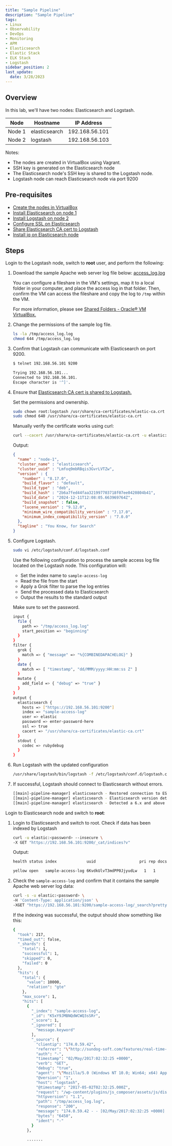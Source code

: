 ```yaml
---
title: "Sample Pipeline"
description: "Sample Pipeline"
tags: 
- Linux
- Observability
- DevOps
- Monitoring 
- APM
- Elasticsearch
- Elastic Stack
- ELK Stack
- Logstash
sidebar_position: 2
last_update:
  date: 3/28/2023
---
```



## Overview

In this lab, we'll have two nodes: Elasticsearch and Logstash.

| Node    | Hostname       | IP Address       | 
|---------|----------------|------------------|
| Node 1  | elasticsearch  |  192.168.56.101  |
| Node 2  | logstash       |  192.168.56.103  |

Notes:

- The nodes are created in VirtualBox using Vagrant.
- SSH key is generated on the Elasticsearch node
- The Elasticsearch node's SSH key is shared to the Logstash node.
- Logstash node can reach Elasticsearch node via port 9200 


## Pre-requisites 

- [Create the nodes in VirtualBox](/docs/018-Observability/020-Elastic-Stack/002-Setting-up/001-Using-Vagrant.md#setup-the-virtual-machines)
- [Install Elasticsearch on node 1](/docs/018-Observability/020-Elastic-Stack/002-Setting-up/001-Using-Vagrant.md#install-elasticsearch-817)
- [Install Logstash on node 2](/docs/018-Observability/020-Elastic-Stack/006-Logstash/001-Installing-Logstash.md)
- [Configure SSL on Elasticsearch](/docs/018-Observability/020-Elastic-Stack/002-Setting-up/001-Using-Vagrant.md#configure-ssl-on-elasticsearch)
- [Share Elasticsearch CA cert to Logstash](/docs/018-Observability/020-Elastic-Stack/002-Setting-up/001-Using-Vagrant.md#share-the-certificate-to-other-vms-optional)
- [Install jq on Elasticsearch node](https://www.scaler.com/topics/linux-jq/)

## Steps 

Login to the Logstash node, switch to **root** user, and perform the following:

1. Download the sample Apache web server log file below: [access_log.log](@site/assets/elastic-stack/access_log.log)

    You can configure a fileshare in the VM's settings, map it to a local folder in your computer, and place the access log in that folder. Then, confirm the VM can access the fileshare and copy the log to `/tmp` within the VM.

    For more information, please see [Shared Folders - Oracle® VM VirtualBox.](https://docs.oracle.com/en/virtualization/virtualbox/6.0/user/sharedfolders.html)

2. Change the permissions of the sample log file.

    ```bash
    ls -la /tmp/access_log.log
    chmod 644 /tmp/access_log.log
    ```
    
3. Confirm that Logstash can communicate with Elasticsearch on port 9200.

    ```bash
    $ telnet 192.168.56.101 9200

    Trying 192.168.56.101...
    Connected to 192.168.56.101.
    Escape character is '^]'.  
    ```

4. Ensure that [Elasticsearch CA cert is shared to Logstash.](/docs/018-Observability/020-Elastic-Stack/002-Setting-up/001-Using-Vagrant.md#share-the-certificate-to-other-vms-optional)

    Set the permissions and ownership.

    ```bash
    sudo chown root:logstash /usr/share/ca-certificates/elastic-ca.crt
    sudo chmod 640 /usr/share/ca-certificates/elastic-ca.crt
    ```

    Manually verify the certificate works using curl:

    ```bash
    curl --cacert /usr/share/ca-certificates/elastic-ca.crt -u elastic:<password> https://192.168.56.101:9200
    ```

    Output:

    ```json
    {
      "name" : "node-1",
      "cluster_name" : "elasticsearch",
      "cluster_uuid" : "Lmfoq9mbRBqis3GvrLVTZw",
      "version" : {
        "number" : "8.17.0",
        "build_flavor" : "default",
        "build_type" : "deb",
        "build_hash" : "2b6a7fed44faa321997703718f07ee0420804b41",
        "build_date" : "2024-12-11T12:08:05.663969764Z",
        "build_snapshot" : false,
        "lucene_version" : "9.12.0",
        "minimum_wire_compatibility_version" : "7.17.0",
        "minimum_index_compatibility_version" : "7.0.0"
      },
      "tagline" : "You Know, for Search"
    } 
    ```


5. Configure Logstash.

    ```bash
    sudo vi /etc/logstash/conf.d/logstash.conf 
    ```

    Use the following configuration to process the sample access log file located on the Logstash node. This configuration will:

    - Set the index name to `sample-access-log` 
    - Read the file from the start
    - Apply a Grok filter to parse the log entries
    - Send the processed data to Elasticsearch
    - Output the results to the standard output

    Make sure to set the password.

    ```bash
    input {
      file {
        path => "/tmp/access_log.log"
        start_position => "beginning"
      }
    }
    filter {
      grok {
        match => { "message" => "%{COMBINEDAPACHELOG}" }
      }
      date {
        match => [ "timestamp", "dd/MMM/yyyy:HH:mm:ss Z" ]
      }
      mutate {
        add_field => { "debug" => "true" }
      }      
    }
    output {
      elasticsearch {
        hosts => ["https://192.168.56.101:9200"]
        index => "sample-access-log"
        user => elastic 
        password => enter-password-here
        ssl => true
        cacert => "/usr/share/ca-certificates/elastic-ca.crt"
      }
      stdout {
        codec => rubydebug
      }
    }
    ```    

6. Run Logstash with the updated configuration

    ```bash
    /usr/share/logstash/bin/logstash -f /etc/logstash/conf.d/logstash.conf
    ```

7. If successful, Logstash should connect to Elasticsearch without errors. 

    ```bash
    [[main]-pipeline-manager] elasticsearch - Restored connection to ES instance {:url=>"https://elastic:xxxxxx@192.168.56.101:9200/"}
    [[main]-pipeline-manager] elasticsearch - Elasticsearch version determined (8.17.0) {:es_version=>8}
    [[main]-pipeline-manager] elasticsearch - Detected a 6.x and above cluster: the `type` event field won't be used to determine the document _type {:es_version=>8} 
    ```

Login to Elasticsearch node and switch to **root**:

1. Login to Elasticsearch and switch to root. Check if data has been indexed by Logstash

    ```bash
    curl -u elastic:<password> --insecure \
    -X GET "https://192.168.56.101:9200/_cat/indices?v"
    ```

    Output:

    ```bash
    health status index             uuid                   pri rep docs.count docs.deleted store.size pri.store.size dataset.size

    yellow open   sample-access-log 6KvdkUlvT3mdPP0JjyudLw   1   1      31250            0     14.9mb         14.9mb       14.9mb
    ```

2. Check the `sample-access-log` and confirm that it contains the sample Apache web server log data:

    ```bash
    curl -s -u elastic:<password> \
    -H 'Content-Type: application/json' \
    -XGET "https://192.168.56.101:9200/sample-access-log/_search?pretty=true" | jq
    ```

    If the indexing was successful, the output should show something like this:

    ```bash
    {
      "took": 217,
      "timed_out": false,
      "_shards": {
        "total": 1,
        "successful": 1,
        "skipped": 0,
        "failed": 0
      },
      "hits": {
        "total": {
          "value": 10000,
          "relation": "gte"
        },
        "max_score": 1,
        "hits": [
          {
            "_index": "sample-access-log",
            "_id": "K5xY9JMBNQdWCWQ3sSRr",
            "_score": 1,
            "_ignored": [
              "message.keyword"
            ],
            "_source": {
              "clientip": "174.0.59.42",
              "referrer": "\"http://sundog-soft.com/features/real-time-3d-clouds/?gclid=CKiV8suV0NMCFUqewAodLWgE5A\"",
              "auth": "-",
              "timestamp": "02/May/2017:02:32:25 +0000",
              "verb": "GET",
              "debug": "true",
              "agent": "\"Mozilla/5.0 (Windows NT 10.0; Win64; x64) AppleWebKit/537.36 (KHTML, like Gecko) Chrome/58.0.3029.81 Safari/537.36\"",
              "@version": "1",
              "host": "logstash",
              "@timestamp": "2017-05-02T02:32:25.000Z",
              "request": "/wp-content/plugins/js_composer/assets/js/dist/js_composer_front.min.js?ver=5.1.2",
              "httpversion": "1.1",
              "path": "/tmp/access_log.log",
              "response": "200",
              "message": "174.0.59.42 - - [02/May/2017:02:32:25 +0000] \"GET /wp-content/plugins/js_composer/assets/js/dist/js_composer_front.min.js?ver=5.1.2 HTTP/1.1\" 200 6450 \"http://sundog-soft.com/features/real-time-3d-clouds/?gclid=CKiV8suV0NMCFUqewAodLWgE5A\" \"Mozilla/5.0 (Windows NT 10.0; Win64; x64) AppleWebKit/537.36 (KHTML, like Gecko) Chrome/58.0.3029.81 Safari/537.36\"",
              "bytes": "6450",
              "ident": "-"
            }
          },

          ....... 
    ```    